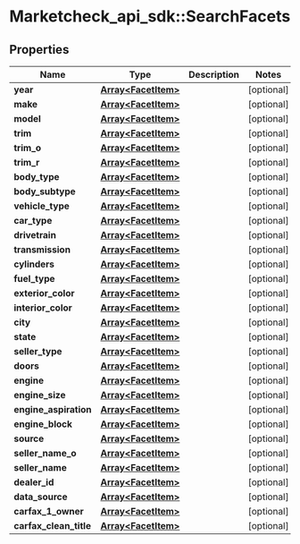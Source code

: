 # Marketcheck_api_sdk::SearchFacets

## Properties
Name | Type | Description | Notes
------------ | ------------- | ------------- | -------------
**year** | [**Array&lt;FacetItem&gt;**](FacetItem.md) |  | [optional] 
**make** | [**Array&lt;FacetItem&gt;**](FacetItem.md) |  | [optional] 
**model** | [**Array&lt;FacetItem&gt;**](FacetItem.md) |  | [optional] 
**trim** | [**Array&lt;FacetItem&gt;**](FacetItem.md) |  | [optional] 
**trim_o** | [**Array&lt;FacetItem&gt;**](FacetItem.md) |  | [optional] 
**trim_r** | [**Array&lt;FacetItem&gt;**](FacetItem.md) |  | [optional] 
**body_type** | [**Array&lt;FacetItem&gt;**](FacetItem.md) |  | [optional] 
**body_subtype** | [**Array&lt;FacetItem&gt;**](FacetItem.md) |  | [optional] 
**vehicle_type** | [**Array&lt;FacetItem&gt;**](FacetItem.md) |  | [optional] 
**car_type** | [**Array&lt;FacetItem&gt;**](FacetItem.md) |  | [optional] 
**drivetrain** | [**Array&lt;FacetItem&gt;**](FacetItem.md) |  | [optional] 
**transmission** | [**Array&lt;FacetItem&gt;**](FacetItem.md) |  | [optional] 
**cylinders** | [**Array&lt;FacetItem&gt;**](FacetItem.md) |  | [optional] 
**fuel_type** | [**Array&lt;FacetItem&gt;**](FacetItem.md) |  | [optional] 
**exterior_color** | [**Array&lt;FacetItem&gt;**](FacetItem.md) |  | [optional] 
**interior_color** | [**Array&lt;FacetItem&gt;**](FacetItem.md) |  | [optional] 
**city** | [**Array&lt;FacetItem&gt;**](FacetItem.md) |  | [optional] 
**state** | [**Array&lt;FacetItem&gt;**](FacetItem.md) |  | [optional] 
**seller_type** | [**Array&lt;FacetItem&gt;**](FacetItem.md) |  | [optional] 
**doors** | [**Array&lt;FacetItem&gt;**](FacetItem.md) |  | [optional] 
**engine** | [**Array&lt;FacetItem&gt;**](FacetItem.md) |  | [optional] 
**engine_size** | [**Array&lt;FacetItem&gt;**](FacetItem.md) |  | [optional] 
**engine_aspiration** | [**Array&lt;FacetItem&gt;**](FacetItem.md) |  | [optional] 
**engine_block** | [**Array&lt;FacetItem&gt;**](FacetItem.md) |  | [optional] 
**source** | [**Array&lt;FacetItem&gt;**](FacetItem.md) |  | [optional] 
**seller_name_o** | [**Array&lt;FacetItem&gt;**](FacetItem.md) |  | [optional] 
**seller_name** | [**Array&lt;FacetItem&gt;**](FacetItem.md) |  | [optional] 
**dealer_id** | [**Array&lt;FacetItem&gt;**](FacetItem.md) |  | [optional] 
**data_source** | [**Array&lt;FacetItem&gt;**](FacetItem.md) |  | [optional] 
**carfax_1_owner** | [**Array&lt;FacetItem&gt;**](FacetItem.md) |  | [optional] 
**carfax_clean_title** | [**Array&lt;FacetItem&gt;**](FacetItem.md) |  | [optional] 


